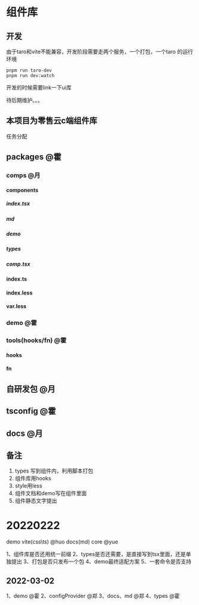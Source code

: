 # 组件库

## 开发
由于taro和vite不能兼容，开发阶段需要走两个服务，一个打包，一个taro 的运行环境

```shell
pnpm run taro-dev
pnpm run dev:watch
```

开发的时候需要link一下ui库

待后期维护。。。
## 本项目为零售云c端组件库
任务分配

## packages @霍
### comps @月
#### components
##### index.tsx
##### md
##### demo
##### types
##### comp.tsx
#### index.ts
#### index.less
#### var.less
### demo @霍
### tools(hooks/fn) @霍
#### hooks
#### fn
## 自研发包 @月
## tsconfig @霍
## docs @月

## 备注
1. types 写到组件内，利用脚本打包
2. 组件库用hooks
3. style用less
4. 组件文档和demo写在组件里面
5. 组件静态文字提出


# 20220222
demo vite(css\ts) @huo
docs(md) core @yue


1、组件库是否还用统一前缀
2、types是否还需要，是直接写到tsx里面，还是单独提出
3、打包是否只发布一个包
4、demo最终适配方案
5、一套命令是否支持

## 2022-03-02
1、demo @霍
2、configProvider @郑
3、docs、md @郑
4、types @霍